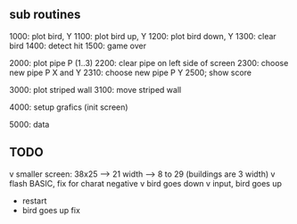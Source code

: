 ## sub routines

  1000: plot bird, Y
  1100: plot bird up, Y
  1200: plot bird down, Y
  1300: clear bird
  1400: detect hit
  1500: game over

  2000: plot pipe P (1..3)
  2200: clear pipe on left side of screen
  2300: choose new pipe P X and Y
  2310: choose new pipe P Y
  2500; show score

  3000: plot striped wall
  3100: move striped wall

  4000: setup grafics (init screen)

  5000: data

## TODO

  v smaller screen: 38x25 --> 21 width --> 8 to 29 (buildings are 3 width)
  v flash BASIC, fix for charat negative
  v bird goes down
  v input, bird goes up
  * restart
  * bird goes up fix
